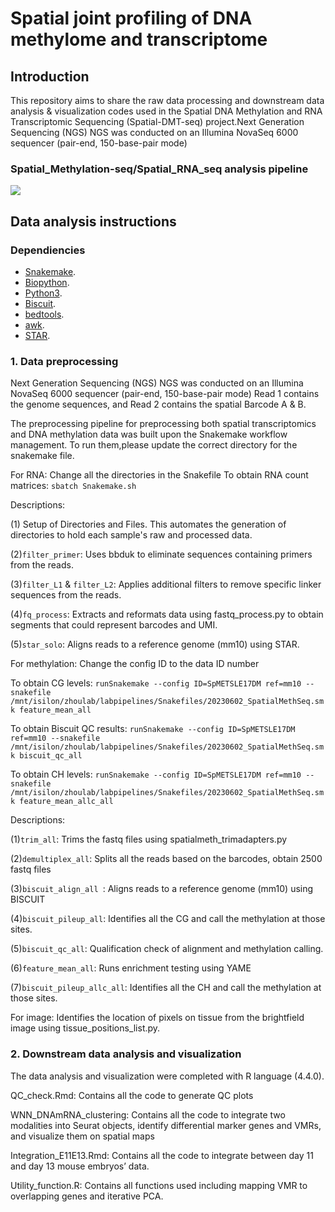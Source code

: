 # Spatial joint profiling of DNA methylome and transcriptome
## Introduction
This repository aims to share the raw data processing and downstream data analysis & visualization codes used in the Spatial DNA Methylation and RNA Transcriptomic Sequencing (Spatial-DMT-seq) project.Next Generation Sequencing (NGS) NGS was conducted on an Illumina NovaSeq 6000 sequencer (pair-end, 150-base-pair mode)

### Spatial_Methylation-seq/Spatial_RNA_seq analysis pipeline
![]( https://github.com/zhou-lab/Spatial-MT-seq-2024/blob/ea6589f2ce5ea9fc3a55fe506de7e67b97ec7cd0/workflow/Analysis_pipeline.jpg)

## Data analysis instructions
### Dependiencies
* [Snakemake](https://snakemake.readthedocs.io/en/stable/index.html). 
* [Biopython](https://biopython.org/docs/1.75/api/index.html).
* [Python3]( https://docs.python.org/3/using/unix.html).
* [Biscuit](https://huishenlab.github.io/biscuit/#download-and-install).
* [bedtools](https://bedtools.readthedocs.io/en/latest/content/installation.html).
* [awk](https://manpages.ubuntu.com/manpages/trusty/man1/awk.1posix.html).
* [STAR](https://github.com/alexdobin/STAR).

### 1. Data preprocessing
Next Generation Sequencing (NGS) NGS was conducted on an Illumina NovaSeq 6000 sequencer (pair-end, 150-base-pair mode) Read 1 contains the genome sequences, and Read 2 contains the spatial Barcode A & B.
 
The preprocessing pipeline for preprocessing both spatial transcriptomics and DNA methylation data was built upon the Snakemake workflow management. To run them,please update the correct directory for the snakemake file.

For RNA: Change all the directories in the Snakefile To obtain RNA count matrices: `sbatch Snakemake.sh `

Descriptions:

(1) Setup of Directories and Files. This automates the generation of directories to hold each sample's raw and processed data. 

(2)`filter_primer`: Uses bbduk to eliminate sequences containing primers from the reads.

(3)`filter_L1` & `filter_L2`: Applies additional filters to remove specific linker sequences from the reads.

(4)`fq_process`: Extracts and reformats data using fastq_process.py to obtain segments that could represent barcodes and UMI. 

(5)`star_solo`: Aligns reads to a reference genome (mm10) using STAR.

For methylation: Change the config ID to the data ID number

To obtain CG levels: `runSnakemake --config ID=SpMETSLE17DM ref=mm10 --snakefile /mnt/isilon/zhoulab/labpipelines/Snakefiles/20230602_SpatialMethSeq.smk feature_mean_all `

To obtain Biscuit QC results: `runSnakemake --config ID=SpMETSLE17DM ref=mm10 --snakefile /mnt/isilon/zhoulab/labpipelines/Snakefiles/20230602_SpatialMethSeq.smk biscuit_qc_all `

To obtain CH levels: `runSnakemake --config ID=SpMETSLE17DM ref=mm10 --snakefile /mnt/isilon/zhoulab/labpipelines/Snakefiles/20230602_SpatialMethSeq.smk feature_mean_allc_all `

Descriptions:

(1)`trim_all`: Trims the fastq files using spatialmeth_trimadapters.py 

(2)`demultiplex_all`: Splits all the reads based on the barcodes, obtain 2500 fastq files

(3)`biscuit_align_all `: Aligns reads to a reference genome (mm10) using BISCUIT

(4)`biscuit_pileup_all`: Identifies all the CG and call the methylation at those sites.

(5)`biscuit_qc_all`: Qualification check of alignment and methylation calling. 

(6)`feature_mean_all`: Runs enrichment testing using YAME

(7)`biscuit_pileup_allc_all`: Identifies all the CH and call the methylation at those sites.

For image: Identifies the location of pixels on tissue from the brightfield image using tissue_positions_list.py.

### 2. Downstream data analysis and visualization 

The data analysis and visualization were completed with R language (4.4.0).

QC_check.Rmd: Contains all the code to generate QC plots

WNN_DNAmRNA_clustering: Contains all the code to integrate two modalities into Seurat objects, identify differential marker genes and VMRs, and visualize them on spatial maps

Integration_E11E13.Rmd: Contains all the code to integrate between day 11 and day 13 mouse embryos’ data.
 
Utility_function.R: Contains all functions used including mapping VMR to overlapping genes and iterative PCA. 


